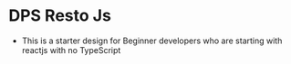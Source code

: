 # DPS Resto Js
- This is a starter design for Beginner developers who are starting with reactjs with no TypeScript


